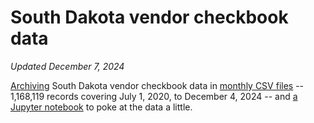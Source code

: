 # South Dakota vendor checkbook data
_Updated December 7, 2024_

[Archiving](get_latest_data.py) South Dakota vendor checkbook data in [monthly CSV files](data) -- 1,168,119 records covering July 1, 2020, to December 4, 2024 -- and [a Jupyter notebook](Analyze%20checkbook%20data.ipynb) to poke at the data a little.
